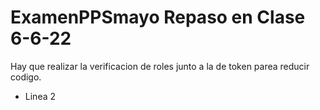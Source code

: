 # ExamenPPSmayo Repaso en Clase 6-6-22

Hay que realizar la verificacion de roles junto a la de token parea reducir codigo.

  + Linea 2
   
